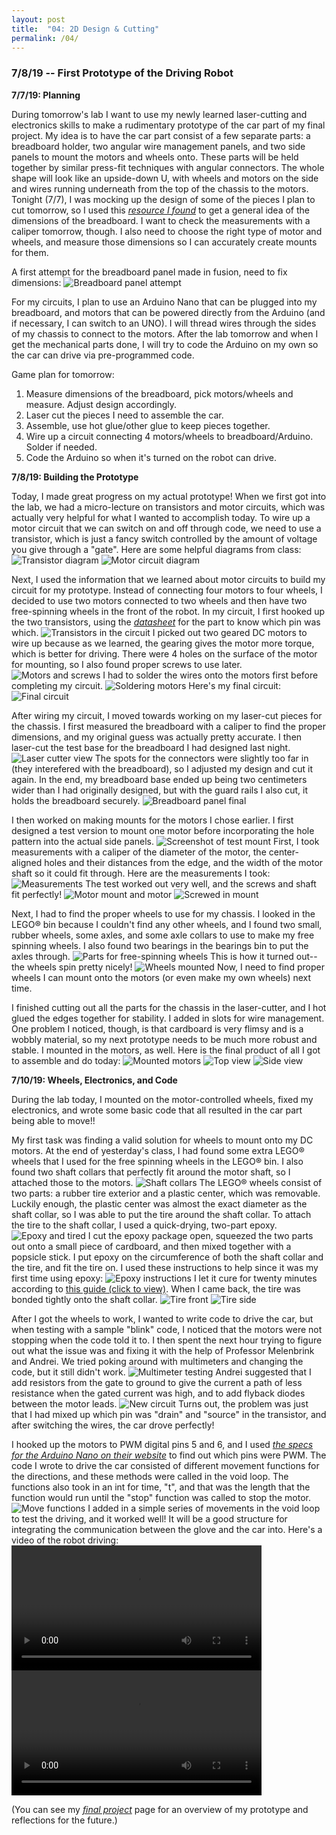 ```yaml
---
layout: post
title:  "04: 2D Design & Cutting"
permalink: /04/
---
```


### 7/8/19 -- First Prototype of the Driving Robot

**7/7/19: Planning**

During tomorrow's lab I want to use my newly learned laser-cutting and electronics skills to make a rudimentary prototype of the car part of my final project. My idea is to have the car part consist of a few separate parts: a breadboard holder, two angular wire management panels, and two side panels to mount the motors and wheels onto. These parts will be held together by similar press-fit techniques with angular connectors. The whole shape will look like an upside-down U, with wheels and motors on the side and wires running underneath from the top of the chassis to the motors. Tonight (7/7), I was mocking up the design of some of the pieces I plan to cut tomorrow, so I used this _[resource I found](https://www.adafruit.com/product/239)_ to get a general idea of the dimensions of the breadboard. I  want to check the measurements with a caliper tomorrow, though. I also need to choose the right type of motor and wheels, and measure those dimensions so I can accurately create mounts for them.

A first attempt for the breadboard panel made in fusion, need to fix dimensions: ![Breadboard panel attempt](breadboard_panel_v1.png)


For my circuits, I plan to use an Arduino Nano that can be plugged into my breadboard, and motors that can be powered directly from the Arduino (and if necessary, I can switch to an UNO). I will thread wires through the sides of my chassis to connect to the motors. After the lab tomorrow and when I get the mechanical parts done, I will try to code the Arduino on my own so the car can drive via pre-programmed code.

Game plan for tomorrow:
1. Measure dimensions of the breadboard, pick motors/wheels and measure. Adjust design accordingly.
2. Laser cut the pieces I need to assemble the car.
3. Assemble, use hot glue/other glue to keep pieces together.
4. Wire up a circuit connecting 4 motors/wheels to breadboard/Arduino. Solder if needed.
5. Code the Arduino so when it's turned on the robot can drive.

**7/8/19: Building the Prototype**

Today, I made great progress on my actual prototype! When we first got into the lab, we had a micro-lecture on transistors and motor circuits, which was actually very helpful for what I wanted to accomplish today. To wire up a motor circuit that we can switch on and off through code, we need to use a transistor, which is just a fancy switch controlled by the amount of voltage you give through a "gate". Here are some helpful diagrams from class: ![Transistor diagram](transistor_diagram.png) ![Motor circuit diagram](motor_cir_diagram.png)

Next, I used the information that we learned about motor circuits to build my circuit for my prototype. Instead of connecting four motors to four wheels, I decided to use two motors connected to two wheels and then have two free-spinning wheels in the front of the robot. In my circuit, I first hooked up the two transistors, using the _[datasheet](http://www.vishay.com/docs/91308/sihld24.pdf)_ for the part to know which pin was which. ![Transistors in the circuit](transistor_circuit.png) I picked out two geared DC motors to wire up because as we learned, the gearing gives the motor more torque, which is better for driving. There were 4 holes on the surface of the motor for mounting, so I also found proper screws to use later. ![Motors and screws](motors_screws.png) I had to solder the wires onto the motors first before completing my circuit. ![Soldering motors](motors_solder.png) Here's my final circuit: ![Final circuit](final_circuit.png)

After wiring my circuit, I moved towards working on my laser-cut pieces for the chassis. I first measured the breadboard with a caliper to find the proper dimensions, and my original guess was actually pretty accurate. I then laser-cut the test base for the breadboard I had designed last night. ![Laser cutter view](laser_cut_array.png) The spots for the connectors were slightly too far in (they interefered with the breadboard), so I adjusted my design and cut it again. In the end, my breadboard base ended up being two centimeters wider than I had originally designed, but with the guard rails I also cut, it holds the breadboard securely. ![Breadboard panel final](breadboard_panel_f.png)

I then worked on making mounts for the motors I chose earlier. I first designed a test version to mount one motor before incorporating the hole pattern into the actual side panels. ![Screenshot of test mount](motor_mount_test.png) First, I took measurements with a caliper of the diameter of the motor, the center-aligned holes and their distances from the edge, and the width of the motor shaft so it could fit through. Here are the measurements I took: ![Measurements](mount_measurements.png) The test worked out very well, and the screws and shaft fit perfectly! ![Motor mount and motor](motor_w_mount) ![Screwed in mount](screwed_mount.png)

Next, I had to find the proper wheels to use for my chassis. I looked in the LEGO® bin because I couldn't find any other wheels, and I found two small, rubber wheels, some axles, and some axle collars to use to make my free spinning wheels. I also found two bearings in the bearings bin to put the axles through. ![Parts for free-spinning wheels](free_spin_parts.png) This is how it turned out-- the wheels spin pretty nicely! ![Wheels mounted](mounted_free_spin.png) Now, I need to find proper wheels I can mount onto the motors (or even make my own wheels) next time.

I finished cutting out all the parts for the chassis in the laser-cutter, and I hot glued the edges together for stability. I added in slots for wire management. One problem I noticed, though, is that cardboard is very flimsy and is a wobbly material, so my next prototype needs to be much more robust and stable. I mounted in the motors, as well. Here is the final product of all I got to assemble and do today: ![Mounted motors](p_mounted_motor.png) ![Top view](p_top_view.png) ![Side view](p_side_view.png)


**7/10/19: Wheels, Electronics, and Code**

During the lab today, I mounted on the motor-controlled wheels, fixed my electronics, and wrote some basic code that all resulted in the car part being able to move!!

My first task was finding a valid solution for wheels to mount onto my DC motors. At the end of yesterday's class, I had found some extra LEGO® wheels that I used for the free spinning wheels in the LEGO® bin. I also found two shaft collars that perfectly fit around the motor shaft, so I attached those to the motors. ![Shaft collars](shaft_collar.png) The LEGO® wheels consist of two parts: a rubber tire exterior and a plastic center, which was removable. Luckily enough, the plastic center was almost the exact diameter as the shaft collar, so I was able to put the tire around the shaft collar. To attach the tire to the shaft collar, I used a quick-drying, two-part epoxy. ![Epoxy and tired](epoxy_parts.png) I cut the epoxy package open, squeezed the two parts out onto a small piece of cardboard, and then mixed together with a popsicle stick. I put epoxy on the circumference of both the shaft collar and the tire, and fit the tire on. I used these instructions to help since it was my first time using epoxy: ![Epoxy instructions](epoxy_instructions.png) I let it cure for twenty minutes according to <a href='RAS_DB.pdf' download>this guide (click to view)</a>. When I came back, the tire was bonded tightly onto the shaft collar. ![Tire front](tire_front.png) ![Tire side](tire_side.png)

After I got the wheels to work, I wanted to write code to drive the car, but when testing with a sample "blink" code, I noticed that the motors were not stopping when the code told it to. I then spent the next hour trying to figure out what the issue was and fixing it with the help of Professor Melenbrink and Andrei. We tried poking around with multimeters and changing the code, but it still didn't work. ![Multimeter testing](multi_test.png) Andrei suggested that I add resistors from the gate to ground to give the current a path of less resistance when the gated current was high, and to add flyback diodes between the motor leads. ![New circuit](new_circuit.png) Turns out, the problem was just that I had mixed up which pin was "drain" and "source" in the transistor, and after switching the wires, the car drove perfectly!

I hooked up the motors to PWM digital pins 5 and 6, and I used _[the specs for the Arduino Nano on their website](https://store.arduino.cc/usa/arduino-nano)_ to find out which pins were PWM. The code I wrote to drive the car consisted of different movement functions for the directions, and these methods were called in the void loop. The functions also took in an int for time, "t", and that was the length that the function would run until the "stop" function was called to stop the motor. ![Move functions](car_proto_code.png) I added in a simple series of movements in the void loop to test the driving, and it worked well! It will be a good structure for integrating the communication between the glove and the car into. Here's a video of the robot driving: 
<video width="400" controls>
	<source src="car_proto_drive_1.mp4" type="video/mp4">
</video>
<video width="400" controls>
	<source src="car_proto_drive_2.mp4" type="video/mp4">
</video>

(You can see my _[final project](http://lanawagner.github.io/PHYS-S-12-Assignments/12/)_ page for an overview of my prototype and reflections for the future.)